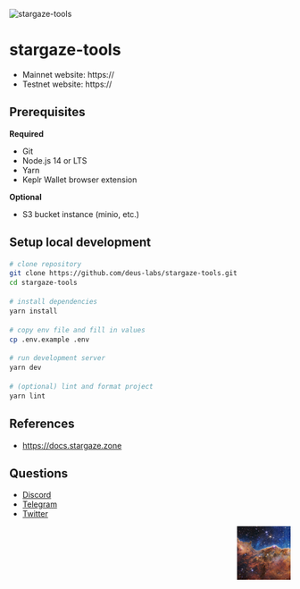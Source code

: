 <!-- markdownlint-disable MD033 MD034 MD036 MD041 -->

![stargaze-tools](./public/social.png)

# stargaze-tools

- Mainnet website: https://
- Testnet website: https://

## Prerequisites

**Required**

- Git
- Node.js 14 or LTS
- Yarn
- Keplr Wallet browser extension

**Optional**

- S3 bucket instance (minio, etc.)

## Setup local development

```sh
# clone repository
git clone https://github.com/deus-labs/stargaze-tools.git
cd stargaze-tools

# install dependencies
yarn install

# copy env file and fill in values
cp .env.example .env

# run development server
yarn dev

# (optional) lint and format project
yarn lint
```

## References

- https://docs.stargaze.zone

## Questions

- [Discord](https://discord.gg/stargaze)
- [Telegram](https://t.me/joinchat/ZQ95YmIn3AI0ODFh)
- [Twitter](https://twitter.com/stargazezone)

<img src="./public/icon.png" height="96" align="right" />
